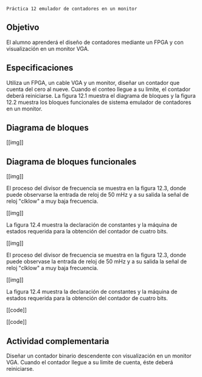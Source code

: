 ```
Práctica 12 emulador de contadores en un monitor
```

## Objetivo

El alumno aprenderá el diseño de contadores mediante un FPGA y con visualización en un monitor VGA.

## Especificaciones

Utiliza un FPGA, un cable VGA y un monitor, diseñar un contador que cuenta del cero al nueve. Cuando el conteo llegue a su limite, el contador deberá reiniciarse. La figura 12.1 muestra el diagrama de bloques y la figura 12.2 muestra los bloques funcionales de sistema emulador de contadores en un monitor.

## Diagrama de bloques 

[[img]]

## Diagrama de bloques funcionales

[[img]]

El proceso del divisor de frecuencia se muestra en la figura 12.3, donde puede observarse la entrada de reloj de 50 mHz y a su salida la señal de reloj "clklow" a muy baja frecuencia.

[[img]]

La figura 12.4 muestra la declaración  de constantes y la máquina de estados requerida para la obtención del contador de cuatro bits.

[[img]]

El proceso del divisor de frecuencia se muestra en la figura 12.3, donde puede observase la entrada de reloj de 50 mHz y a su salida la señal de reloj "clklow" a muy baja frecuencia.

[[img]]

La figura 12.4 muestra la declaración de constantes y la máquina de estados requerida para la obtención del contador de cuatro bits.

[[code]]

[[code]]

## Actividad complementaria

Diseñar un contador binario descendente con visualización en un monitor VGA. Cuando el contador llegue a su limite de cuenta, éste deberá reiniciarse.